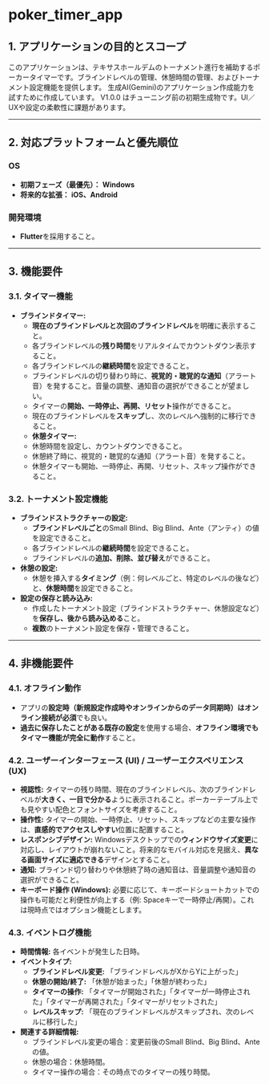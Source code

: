 # poker_timer_app

## 1. アプリケーションの目的とスコープ
このアプリケーションは、テキサスホールデムのトーナメント進行を補助するポーカータイマーです。ブラインドレベルの管理、休憩時間の管理、およびトーナメント設定機能を提供します。
生成AI(Gemini)のアプリケーション作成能力を試すために作成しています。
V1.0.0 はチューニング前の初期生成物です。UI／UXや設定の柔軟性に課題があります。

---

## 2. 対応プラットフォームと優先順位
### OS
- **初期フェーズ（最優先）：** **Windows**
- **将来的な拡張：** **iOS、Android**
### 開発環境
- **Flutter**を採用すること。
 
---
## 3. 機能要件
### 3.1. タイマー機能
- **ブラインドタイマー:**
    - **現在のブラインドレベルと次回のブラインドレベル**を明確に表示すること。
    - 各ブラインドレベルの**残り時間**をリアルタイムでカウントダウン表示すること。
    - 各ブラインドレベルの**継続時間**を設定できること。
    - ブラインドレベルの切り替わり時に、**視覚的・聴覚的な通知**（アラート音）を発すること。音量の調整、通知音の選択ができることが望ましい。
    - タイマーの**開始、一時停止、再開、リセット**操作ができること。
    - 現在のブラインドレベルを**スキップ**し、次のレベルへ強制的に移行できること。
   - **休憩タイマー:**
    - 休憩時間を設定し、カウントダウンできること。
    - 休憩終了時に、視覚的・聴覚的な通知（アラート音）を発すること。
    - 休憩タイマーも開始、一時停止、再開、リセット、スキップ操作ができること。
### 3.2. トーナメント設定機能
- **ブラインドストラクチャーの設定:**
    - **ブラインドレベルごと**のSmall Blind、Big Blind、Ante（アンティ）の値を設定できること。
    - 各ブラインドレベルの**継続時間**を設定できること。
    - ブラインドレベルの**追加、削除、並び替え**ができること。
- **休憩の設定:**
    - 休憩を挿入する**タイミング**（例：何レベルごと、特定のレベルの後など）と、**休憩時間**を設定できること。
- **設定の保存と読み込み:**
    - 作成したトーナメント設定（ブラインドストラクチャー、休憩設定など）を**保存し、後から読み込める**こと。
    - **複数**のトーナメント設定を保存・管理できること。

---
## 4. 非機能要件
### 4.1. オフライン動作
- アプリの**設定時（新規設定作成時やオンラインからのデータ同期時）はオンライン接続が必須**でも良い。
- **過去に保存したことがある既存の設定**を使用する場合、**オフライン環境でもタイマー機能が完全に動作**すること。
### 4.2. ユーザーインターフェース (UI) / ユーザーエクスペリエンス (UX)
- **視認性:** タイマーの残り時間、現在のブラインドレベル、次のブラインドレベルが**大きく、一目で分かる**ように表示されること。ポーカーテーブル上でも見やすい配色とフォントサイズを考慮すること。    
- **操作性:** タイマーの開始、一時停止、リセット、スキップなどの主要な操作は、**直感的でアクセスしやすい**位置に配置すること。
- **レスポンシブデザイン:** Windowsデスクトップでの**ウィンドウサイズ変更**に対応し、レイアウトが崩れないこと。将来的なモバイル対応を見据え、**異なる画面サイズに適応できる**デザインとすること。
- **通知:** ブラインド切り替わりや休憩終了時の通知音は、音量調整や通知音の選択ができること。    
- **キーボード操作 (Windows):** 必要に応じて、キーボードショートカットでの操作も可能だと利便性が向上する（例: Spaceキーで一時停止/再開）。これは現時点ではオプション機能とします。

### 4.3. イベントログ機能
- **時間情報:** 各イベントが発生した日時。
- **イベントタイプ:**
    - **ブラインドレベル変更:** 「ブラインドレベルがXからYに上がった」
    - **休憩の開始/終了:** 「休憩が始まった」「休憩が終わった」
    - **タイマーの操作:** 「タイマーが開始された」「タイマーが一時停止された」「タイマーが再開された」「タイマーがリセットされた」
    - **レベルスキップ:** 「現在のブラインドレベルがスキップされ、次のレベルに移行した」
- **関連する詳細情報:**
    - ブラインドレベル変更の場合：変更前後のSmall Blind、Big Blind、Anteの値。
    - 休憩の場合：休憩時間。
    - タイマー操作の場合：その時点でのタイマーの残り時間。
